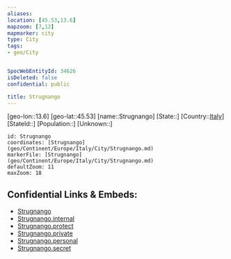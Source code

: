 ```yaml
---
aliases: 
location: [45.53,13.6]
mapzoom: [7,12] 
mapmarker: city 
type: City
tags:
- geo/City


SpocWebEntityId: 34626
isDeleted: false
confidential: public

title: Strugnango
---
```

[geo-lon::13.6]
[geo-lat::45.53]
[name::Strugnango]
[State::]
[Country::[Italy](geo/Continent/Europe/Italy.md)]
[StateId::]
[Population::]
[Unknown::]


```leaflet
id: Strugnango
coordinates: [Strugnango](geo/Continent/Europe/Italy/City/Strugnango.md)
markerFile: [Strugnango](geo/Continent/Europe/Italy/City/Strugnango.md)
defaultZoom: 11 
maxZoom: 18
```


## Confidential Links & Embeds: 
- [Strugnango](../../../../../../_public/geo/Continent/Europe/Italy/City/Strugnango.md) 
- [Strugnango.internal](../../../../../../_internal/geo/Continent/Europe/Italy/City/Strugnango.internal.md) 
- [Strugnango.protect](../../../../../../_protect/geo/Continent/Europe/Italy/City/Strugnango.protect.md) 
- [Strugnango.private](../../../../../../_private/geo/Continent/Europe/Italy/City/Strugnango.private.md) 
- [Strugnango.personal](../../../../../../_personal/geo/Continent/Europe/Italy/City/Strugnango.personal.md) 
- [Strugnango.secret](../../../../../../_secret/geo/Continent/Europe/Italy/City/Strugnango.secret.md) 
